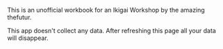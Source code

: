 This is an unofficial workbook for an Ikigai Workshop by the amazing thefutur.

This app doesn't collect any data. After refreshing this page all your data will disappear.
